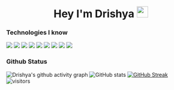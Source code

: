 <h1 align="center">Hey I'm Drishya <img src="https://raw.githubusercontent.com/aemmadi/aemmadi/master/wave.gif" width="30px"></h1>


<!--
**saidrishya/saidrishya** is a ✨ _special_ ✨ repository because its `README.md` (this file) appears on your GitHub profile.

Here are some ideas to get you started:

- 🔭 I’m currently working on ...
- 🌱 I’m currently learning ...
- 👯 I’m looking to collaborate on ...
- 🤔 I’m looking for help with ...
- 💬 Ask me about ...
- 📫 How to reach me: ...
- 😄 Pronouns: ...
- ⚡ Fun fact: ...
-->
### Technologies I know 
![](https://img.shields.io/badge/Code-Python-informational?style=flat&logo=python&logoColor=white&color=9d72ff)
![](https://img.shields.io/badge/Code-Django-informational?style=flat&logo=django&logoColor=white&color=9d72ff)
![](https://img.shields.io/badge/Code-HTML5-informational?style=flat&logo=html5&logoColor=white&color=9d72ff)
![](https://img.shields.io/badge/Code-JavaScript-informational?style=flat&logo=javascript&logoColor=white&color=9d72ff)
![](https://img.shields.io/badge/Code-SQL-informational?style=flat&logo=sql&logoColor=white&color=9d72ff)
![](https://img.shields.io/badge/Code-MachineLearning-informational?style=flat&logo=MachineLearning&logoColor=white&color=9d72ff)
![](https://img.shields.io/badge/Code-DeepLearning-informational?style=flat&logo=DeepLearning&logoColor=white&color=9d72ff)
![](https://img.shields.io/badge/Code-ComputerVision-informational?style=flat&logo=ComputerVision&logoColor=white&color=9d72ff)
![](https://img.shields.io/badge/Code-NLP-informational?style=flat&logo=NLP&logoColor=white&color=9d72ff)

### Github Status
![Drishya's github activity graph](https://activity-graph.herokuapp.com/graph?username=saidrishya&theme=xcode)
![GitHub stats](https://github-readme-stats.vercel.app/api?username=saidrishya&show_icons=true&theme=tokyonight&include_all_commits=true&count_private=true)
[![GitHub Streak](https://github-readme-streak-stats.herokuapp.com/?user=saidrishya&theme=prussian&hide_border=true)](https://git.io/streak-stats)
<br />
![visitors](https://visitor-badge.laobi.icu/badge?page_id=saidrishya.saidrishya)

